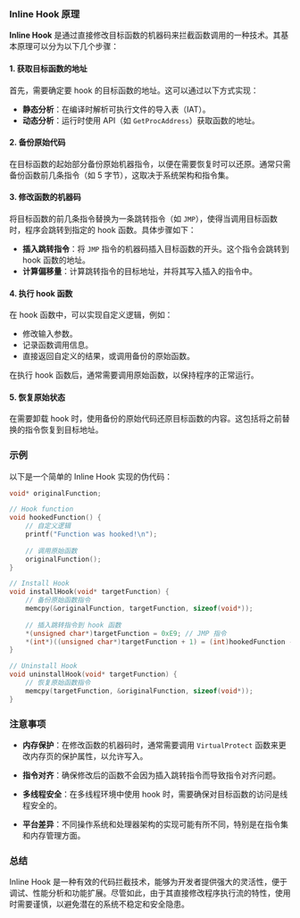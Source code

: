 ### Inline Hook 原理

**Inline Hook** 是通过直接修改目标函数的机器码来拦截函数调用的一种技术。其基本原理可以分为以下几个步骤：

#### 1. 获取目标函数的地址
首先，需要确定要 hook 的目标函数的地址。这可以通过以下方式实现：
- **静态分析**：在编译时解析可执行文件的导入表（IAT）。
- **动态分析**：运行时使用 API（如 `GetProcAddress`）获取函数的地址。

#### 2. 备份原始代码
在目标函数的起始部分备份原始机器指令，以便在需要恢复时可以还原。通常只需备份函数前几条指令（如 5 字节），这取决于系统架构和指令集。

#### 3. 修改函数的机器码
将目标函数的前几条指令替换为一条跳转指令（如 `JMP`），使得当调用目标函数时，程序会跳转到指定的 hook 函数。具体步骤如下：
- **插入跳转指令**：将 `JMP` 指令的机器码插入目标函数的开头。这个指令会跳转到 hook 函数的地址。
- **计算偏移量**：计算跳转指令的目标地址，并将其写入插入的指令中。

#### 4. 执行 hook 函数
在 hook 函数中，可以实现自定义逻辑，例如：
- 修改输入参数。
- 记录函数调用信息。
- 直接返回自定义的结果，或调用备份的原始函数。

在执行 hook 函数后，通常需要调用原始函数，以保持程序的正常运行。

#### 5. 恢复原始状态
在需要卸载 hook 时，使用备份的原始代码还原目标函数的内容。这包括将之前替换的指令恢复到目标地址。

### 示例

以下是一个简单的 Inline Hook 实现的伪代码：

```c
void* originalFunction;

// Hook function
void hookedFunction() {
    // 自定义逻辑
    printf("Function was hooked!\n");
    
    // 调用原始函数
    originalFunction();
}

// Install Hook
void installHook(void* targetFunction) {
    // 备份原始函数指令
    memcpy(&originalFunction, targetFunction, sizeof(void*));
    
    // 插入跳转指令到 hook 函数
    *(unsigned char*)targetFunction = 0xE9; // JMP 指令
    *(int*)((unsigned char*)targetFunction + 1) = (int)hookedFunction - (int)targetFunction - 5;
}

// Uninstall Hook
void uninstallHook(void* targetFunction) {
    // 恢复原始函数指令
    memcpy(targetFunction, &originalFunction, sizeof(void*));
}
```

### 注意事项

- **内存保护**：在修改函数的机器码时，通常需要调用 `VirtualProtect` 函数来更改内存页的保护属性，以允许写入。
  
- **指令对齐**：确保修改后的函数不会因为插入跳转指令而导致指令对齐问题。

- **多线程安全**：在多线程环境中使用 hook 时，需要确保对目标函数的访问是线程安全的。

- **平台差异**：不同操作系统和处理器架构的实现可能有所不同，特别是在指令集和内存管理方面。

### 总结

Inline Hook 是一种有效的代码拦截技术，能够为开发者提供强大的灵活性，便于调试、性能分析和功能扩展。尽管如此，由于其直接修改程序执行流的特性，使用时需要谨慎，以避免潜在的系统不稳定和安全隐患。
